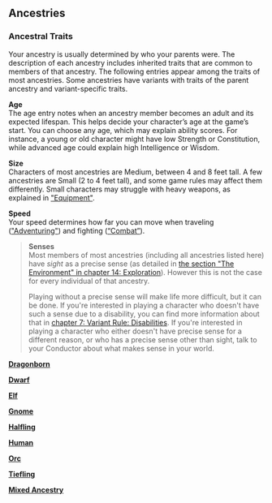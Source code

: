 ## Ancestries

### Ancestral Traits

Your ancestry is usually determined by who your parents were.
The description of each ancestry includes inherited traits that are common to members of that ancestry.
The following entries appear among the traits of most ancestries.
Some ancestries have variants with traits of the parent ancestry and variant-specific traits.

**Age**
\
The age entry notes when an ancestry member becomes an adult and its expected lifespan.
This helps decide your character’s age at the game’s start.
You can choose any age, which may explain ability scores.
For instance, a young or old character might have low Strength or Constitution, while advanced age could explain high Intelligence or Wisdom.

**Size**
\
Characters of most ancestries are Medium, between 4 and 8 feet tall.
A few ancestries are Small (2 to 4 feet tall), and some game rules may affect them differently.
Small characters may struggle with heavy weapons, as explained in ["Equipment"](#Equipment_equipment).

**Speed**
\
Your speed determines how far you can move when traveling (["Adventuring"](#Adventuring_adventuring)) and fighting ([“Combat”](#Combat_combat)).

<!-- style:sidebar -->
> **Senses** \
> Most members of most ancestries (including all ancestries listed here) have _sight_ as a precise sense (as detailed in [the section "The Environment" in chapter 14: Exploration](#Exploration_Environment_pinpoint)).
> However this is not the case for every individual of that ancestry.
>
> Playing without a precise sense will make life more difficult, but it can be done.
> If you're interested in playing a character who doesn't have such a sense due to a disability, you can find more information about that in [chapter 7: Variant Rule: Disabilities](#Disabilities_variant_rule_disabilities).
> If you're interested in playing a character who either doesn't have precise sense for a different reason, or who has a precise sense other than sight, talk to your Conductor about what makes sense in your world.

[**Dragonborn**](./Ancestries/Dragonborn.md)

[**Dwarf**](./Ancestries/Dwarf.md)

[**Elf**](./Ancestries/Elf.md)

[**Gnome**](./Ancestries/Gnome.md)

[**Halfling**](./Ancestries/Halfling.md)

[**Human**](./Ancestries/Human.md)

[**Orc**](./Ancestries/Orc.md)

[**Tiefling**](./Ancestries/Tiefling.md)

[**Mixed Ancestry**](./Ancestries/Mixed_Ancestry.md)
